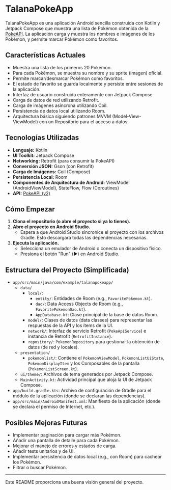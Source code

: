 # TalanaPokeApp

TalanaPokeApp es una aplicación Android sencilla construida con Kotlin y Jetpack Compose que muestra una lista de Pokémon obtenida de la [PokeAPI](https://pokeapi.co/). La aplicación carga y muestra los nombres e imágenes de los Pokémon, y permite marcar Pokémon como favoritos.

## Características Actuales

*   Muestra una lista de los primeros 20 Pokémon.
*   Para cada Pokémon, se muestra su nombre y su sprite (imagen) oficial.
*   Permite marcar/desmarcar Pokémon como favoritos.
*   El estado de favorito se guarda localmente y persiste entre sesiones de la aplicación.
*   Interfaz de usuario construida enteramente con Jetpack Compose.
*   Carga de datos de red utilizando Retrofit.
*   Carga de imágenes asíncrona utilizando Coil.
*   Persistencia de datos local utilizando Room.
*   Arquitectura básica siguiendo patrones MVVM (Model-View-ViewModel) con un Repositorio para el acceso a datos.

## Tecnologías Utilizadas

*   **Lenguaje:** Kotlin
*   **UI Toolkit:** Jetpack Compose
*   **Networking:** Retrofit (para consumir la PokeAPI)
*   **Conversión JSON:** Gson (con Retrofit)
*   **Carga de Imágenes:** Coil (Compose)
*   **Persistencia Local:** Room
*   **Componentes de Arquitectura de Android:** ViewModel (AndroidViewModel), StateFlow, Flow (Coroutines)
*   **API:** [PokeAPI (v2)](https://pokeapi.co/api/v2/)

## Cómo Empezar

1.  **Clona el repositorio (o abre el proyecto si ya lo tienes).**
2.  **Abre el proyecto en Android Studio.**
    *   Espera a que Android Studio sincronice el proyecto con los archivos Gradle. Esto descargará todas las dependencias necesarias.
3.  **Ejecuta la aplicación.**
    *   Selecciona un emulador de Android o conecta un dispositivo físico.
    *   Presiona el botón "Run" (▶️) en Android Studio.

## Estructura del Proyecto (Simplificada)

*   `app/src/main/java/com/example/talanapokeapp/`
    *   `data/`
        *   `local/`:
            *   `entity/`: Entidades de Room (e.g., `FavoritePokemon.kt`).
            *   `dao/`: Data Access Objects de Room (e.g., `FavoritePokemonDao.kt`).
            *   `AppDatabase.kt`: Clase principal de la base de datos Room.
        *   `model/`: Clases de datos (data classes) para representar las respuestas de la API y los ítems de la UI.
        *   `network/`: Interfaz de servicio Retrofit (`PokeApiService`) e instancia de Retrofit (`RetrofitInstance`).
        *   `repository/`: `PokemonRepository` para gestionar la obtención de datos (de red y locales).
    *   `presentation/`
        *   `pokemonlist/`: Contiene el `PokemonViewModel`, `PokemonListUiState`, `PokemonDisplayItem` y los Composables de la pantalla (`PokemonListScreen.kt`).
    *   `ui/theme/`: Archivos de tema generados por Jetpack Compose.
    *   `MainActivity.kt`: Actividad principal que aloja la UI de Jetpack Compose.
*   `app/build.gradle.kts`: Archivo de configuración de Gradle para el módulo de la aplicación (donde se declaran las dependencias).
*   `app/src/main/AndroidManifest.xml`: Manifiesto de la aplicación (donde se declara el permiso de Internet, etc.).

## Posibles Mejoras Futuras

*   Implementar paginación para cargar más Pokémon.
*   Añadir una pantalla de detalle para cada Pokémon.
*   Mejorar el manejo de errores y estados de carga.
*   Añadir tests unitarios y de UI.
*   Implementar persistencia de datos local (e.g., con Room) para cachear los Pokémon.
*   Filtrar o buscar Pokémon.

---

Este README proporciona una buena visión general del proyecto. 